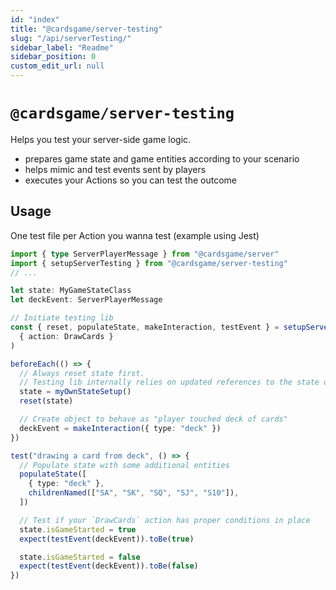 ```yaml
---
id: "index"
title: "@cardsgame/server-testing"
slug: "/api/serverTesting/"
sidebar_label: "Readme"
sidebar_position: 0
custom_edit_url: null
---
```


# `@cardsgame/server-testing`

Helps you test your server-side game logic.

- prepares game state and game entities according to your scenario
- helps mimic and test events sent by players
- executes your Actions so you can test the outcome

## Usage

One test file per Action you wanna test (example using Jest)

```ts
import { type ServerPlayerMessage } from "@cardsgame/server"
import { setupServerTesting } from "@cardsgame/server-testing"
// ...

let state: MyGameStateClass
let deckEvent: ServerPlayerMessage

// Initiate testing lib
const { reset, populateState, makeInteraction, testEvent } = setupServerTesting(
  { action: DrawCards }
)

beforeEach(() => {
  // Always reset state first.
  // Testing lib internally relies on updated references to the state object
  state = myOwnStateSetup()
  reset(state)

  // Create object to behave as "player touched deck of cards"
  deckEvent = makeInteraction({ type: "deck" })
})

test("drawing a card from deck", () => {
  // Populate state with some additional entities
  populateState([
    { type: "deck" },
    childrenNamed(["SA", "SK", "SQ", "SJ", "S10"]),
  ])

  // Test if your `DrawCards` action has proper conditions in place
  state.isGameStarted = true
  expect(testEvent(deckEvent)).toBe(true)

  state.isGameStarted = false
  expect(testEvent(deckEvent)).toBe(false)
})
```
